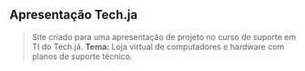 ## Apresentação Tech.ja

> Site criado para uma apresentação de projeto no curso de suporte em TI do Tech.já.
>**Tema:** Loja virtual de computadores e hardware com planos de suporte técnico.